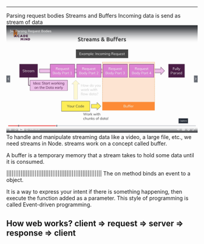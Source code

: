 ---
Parsing request bodies
Streams and Buffers
Incoming data is send as stream of data
<img src ='streamsANDbuffers.png'/>
To handle and manipulate streaming data like a video, a large file, etc., we need streams in Node. 
streams work on a concept called buffer.

A buffer is a temporary memory that a stream takes to hold some data until it is consumed.


||||||||||||||||||||||||||||||||||||||||||||||||||||||
The on method binds an event to a object.

It is a way to express your intent if there is something happening, then execute the function added as a parameter. This style of programming is called Event-driven programming.





How web works?
client => request => server => response => client
---